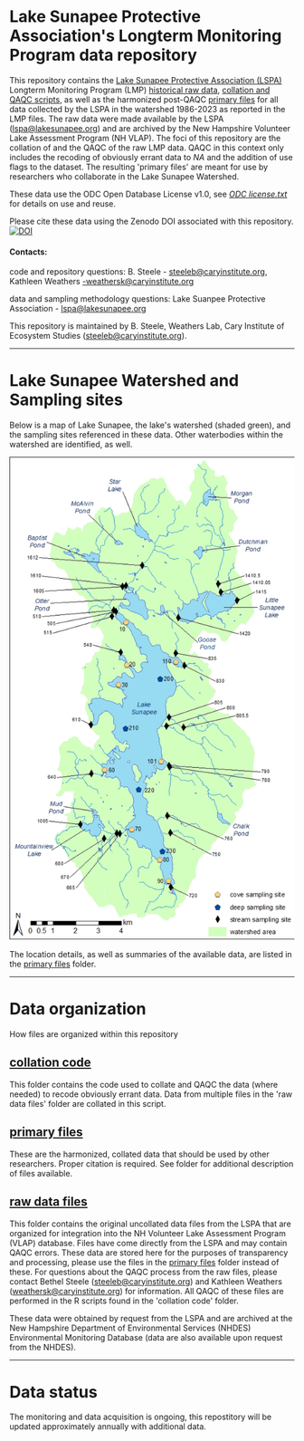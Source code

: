 # Lake Sunapee Protective Association's Longterm Monitoring Program data repository

This repository contains the [Lake Sunapee Protective Association (LSPA)](https://www.lakesunapee.org/) Longterm Monitoring Program (LMP) [historical raw data](https://github.com/Lake-Sunapee-Protective-Association/LMP/tree/main/raw%20data%20files), [collation and QAQC scripts](https://github.com/Lake-Sunapee-Protective-Association/LMP/tree/main/collation%20code), as well as the harmonized post-QAQC [primary files](https://github.com/Lake-Sunapee-Protective-Association/LMP/tree/main/primary%20files) for all data collected by the LSPA in the watershed 1986-2023 as reported in the LMP files. The raw data were made available by the LSPA (lspa@lakesunapee.org) and are archived by the New Hampshire Volunteer Lake Assessment Program (NH VLAP). The foci of this repository are the collation of and the QAQC of the raw LMP data. QAQC in this context only includes the recoding of obviously errant data to *NA* and the addition of use flags to the dataset. The resulting 'primary files' are meant for use by researchers who collaborate in the Lake Sunapee Watershed.

These data use the ODC Open Database License v1.0, see *[ODC license.txt](https://github.com/Lake-Sunapee-Protective-Association/LMP/blob/main/odc%20license.txt)* for details on use and reuse. 

Please cite these data using the Zenodo DOI associated with this repository.
[![DOI](https://zenodo.org/badge/345705980.svg)](https://zenodo.org/badge/latestdoi/345705980)

#### Contacts: 

code and repository questions: B. Steele - steeleb@caryinstitute.org, Kathleen Weathers -weathersk@caryinstitute.org

data and sampling methodology questions: Lake Suanpee Protective Association - lspa@lakesunapee.org

This repository is maintained by B. Steele, Weathers Lab, Cary Institute of Ecosystem Studies (steeleb@caryinstitute.org). 

***

# Lake Sunapee Watershed and Sampling sites

Below is a map of Lake Sunapee, the lake's watershed (shaded green), and the sampling sites referenced in these data. Other waterbodies within the watershed are identified, as well. 

![Lake Sunapee Watershed and Sampling sites](https://github.com/Lake-Sunapee-Protective-Association/LMP/blob/main/primary%20files/LMP%20sampling%20map%20v2.jpg)

The location details, as well as summaries of the available data, are listed in the [primary files](https://github.com/Lake-Sunapee-Protective-Association/LMP/tree/main/primary%20files) folder.

***

# Data organization

How files are organized within this repository


## [collation code](https://github.com/Lake-Sunapee-Protective-Association/LMP/tree/main/collation%20code)

This folder contains the code used to collate and QAQC the data (where needed) to recode obviously errant data. Data from multiple files in the 'raw data files' folder are collated in this script.

## [primary files](https://github.com/Lake-Sunapee-Protective-Association/LMP/tree/main/primary%20files)

These are the harmonized, collated data that should be used by other researchers. Proper citation is required. See folder for additional description of files available.

## [raw data files](https://github.com/Lake-Sunapee-Protective-Association/LMP/tree/main/raw%20data%20files)

This folder contains the original uncollated data files from the LSPA that are organized for integration into the NH Volunteer Lake Assessment Program (VLAP) database. Files have come directly from the LSPA and may contain QAQC errors. These data are stored here for the purposes of transparency and processing, please use the files in the [primary files](https://github.com/Lake-Sunapee-Protective-Association/LMP/tree/main/primary%20files) folder instead of these. For questions about the QAQC process from the raw files, please contact Bethel Steele (steeleb@caryinstitute.org) and Kathleen Weathers (weathersk@caryinstitute.org) for information. All QAQC of these files are performed in the R scripts found in the 'collation code' folder.

These data were obtained by request from the LSPA and are archived at the New Hampshire Department of Environmental Services (NHDES) Environmental Monitoring Database (data are also available upon request from the NHDES).

***

# Data status

The monitoring and data acquisition is ongoing, this repostitory will be updated approximately annually with additional data.
